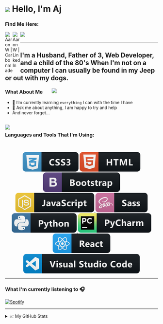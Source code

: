<h1><img src="https://emojis.slackmojis.com/emojis/images/1531849430/4246/blob-sunglasses.gif?1531849430" width="30" />
  Hello, I'm Aj</h1>

### Find Me Here:

[<img align="left" alt="AaronW | Carbonmade" width="25px"
  src="https://www.flaticon.com/svg/static/icons/svg/921/921490.svg" />][website]

[<img align="left" alt="AaronW | LinkedIn" width="25px"
  src="https://www.flaticon.com/svg/static/icons/svg/1384/1384171.svg" />][linkedin]

![](https://visitor-badge.glitch.me/badge?page_id=xaaronwx.xaaronwx)

<hr>

<h2>
  <p align="left">I'm a Husband, Father of 3, Web Developer, and a child of the 80's
    When I'm not on a computer I can usually be found in my Jeep or out with my dogs.</p>
</h2>


<img align="right" src="assets/FlySynth.gif" width=350>

### What About Me

- 🌱 I’m currently learning ```everything``` I can with the time I have
- 💬 Ask me about anything, I am happy to try and help
- And never forget...
<br />
<img align="left" src="assets/Bill_Ted.gif" width="350">


### Languages and Tools That I'm Using:

<br />

<p align="center">
  <!-- For more icons please follow  https://github.com/MikeCodesDotNET/ColoredBadges -->
  <a href="#">
    <img src="badges/css3.svg" alt="css3" style="vertical-align:top margin:6px 4px">
  </a>
  <a href="#">
    <img src="badges/html.svg" alt="html" style="vertical-align:top margin:6px 4px">
  </a>
  <a href="#">
    <img src="badges/bootstrap.svg" alt="bootstrap" style="vertical-align:top margin:6px 4px">
  </a>
  <a href="#">
    <img src="badges/js.svg" alt="js" style="vertical-align:top margin:6px 4px">
  </a>
  <a href="#">
    <img src="badges/sass.svg" alt="sass" style="vertical-align:top margin:6px 4px">
  </a>
  <a href="#">
    <img src="badges/python.svg" alt="python" style="vertical-align:top margin:6px 4px">
  </a>
  <a href="#">
    <img src="badges/jetbrains_pycharm.svg" alt="pycharm" style="vertical-align:top margin:6px 4px">
  </a>
  <a href="#">
    <img src="badges/react.svg" alt="react" style="vertical-align:top margin:6px 4px">
  </a>
  <a href="#">
    <img src="badges/visualstudio_code.svg" alt="visualstudiocode" style="vertical-align:top margin:6px 4px">
  </a>
</p>

---

### What I'm currently listening to 🎧
[![Spotify](https://spotify-playlist.xaaronwx.vercel.app//api/spotify)](https://open.spotify.com/user/beamerboy_23)

---

<details>
  <summary>📈 My GitHub Stats</summary>
  <img align="center" alt="xAaronWx's GitHub Stats"
    src="https://github-readme-stats.xaaronwx.vercel.app/api?username=xAaronWx&hide=issues&show_icons=true&theme=vue-dark&hide_border=true" />
</details>

<!-- Link Definitions -->

[website]: https://aaronjwhite.carbonmade.com/
[linkedin]: https://www.linkedin.com/in/aaronj-white/
